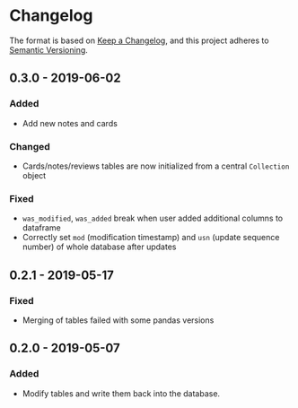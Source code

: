 # Changelog

The format is based on [Keep a Changelog](https://keepachangelog.com/en/1.0.0/),
and this project adheres to [Semantic Versioning](https://semver.org/spec/v2.0.0.html).

## 0.3.0 - 2019-06-02

### Added

- Add new notes and cards

### Changed

- Cards/notes/reviews tables are now initialized from a central ``Collection`` object

### Fixed

- ``was_modified``, ``was_added`` break when user added additional columns to dataframe
- Correctly set ``mod`` (modification timestamp) and ``usn`` (update sequence number) of whole database after updates

## 0.2.1 - 2019-05-17

### Fixed

- Merging of tables failed with some pandas versions

## 0.2.0 - 2019-05-07

### Added

- Modify tables and write them back into the database.
